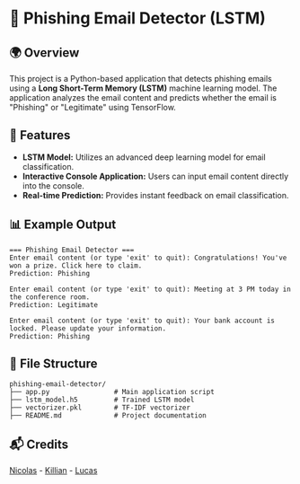 # 📧 Phishing Email Detector (LSTM)

## 🌍 Overview
This project is a Python-based application that detects phishing emails using a **Long Short-Term Memory (LSTM)** machine learning model. The application analyzes the email content and predicts whether the email is "Phishing" or "Legitimate" using TensorFlow.

## 🚀 Features
- **LSTM Model:** Utilizes an advanced deep learning model for email classification.
- **Interactive Console Application:** Users can input email content directly into the console.
- **Real-time Prediction:** Provides instant feedback on email classification.

## 📊 Example Output
```plaintext
=== Phishing Email Detector ===
Enter email content (or type 'exit' to quit): Congratulations! You've won a prize. Click here to claim.
Prediction: Phishing

Enter email content (or type 'exit' to quit): Meeting at 3 PM today in the conference room.
Prediction: Legitimate

Enter email content (or type 'exit' to quit): Your bank account is locked. Please update your information.
Prediction: Phishing
```

## 📂 File Structure
```
phishing-email-detector/
├── app.py                # Main application script
├── lstm_model.h5         # Trained LSTM model
├── vectorizer.pkl        # TF-IDF vectorizer
├── README.md             # Project documentation
```

## 📬 Credits
[Nicolas](mailto:rnicolas1202@gmail.com) - [Killian](mailto:killianfournier2003@gmail.com) - [Lucas](mailto:lopeslucas0311@gmail.com)
